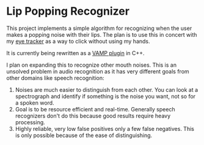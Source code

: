 # Lip Popping Recognizer

This project implements a simple algorithm for recognizing when the user
makes a popping noise with their lips. The plan is to use this in concert
with my [eye tracker](https://theeyetribe.com/) as a way to click without
using my hands.

It is currently being rewritten as a [VAMP plugin](http://vamp-plugins.org/) in C++.

I plan on expanding this to recognize other mouth noises. This is an unsolved
problem in audio recognition as it has very different goals from other domains like speech recognition:

1. Noises are much easier to distinguish from each other. You can look at a spectrograph and identify if something is the noise you want, not so for a spoken word.
2. Goal is to be resource efficient and real-time. Generally speech recognizers don't do this because good results require heavy processing.
3. Highly reliable, very low false positives only a few false negatives. This is only possible because of the ease of distinguishing.
